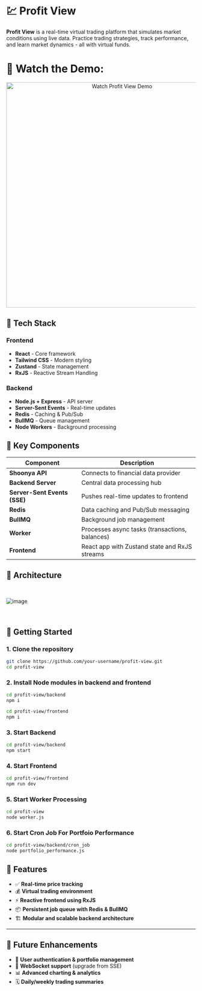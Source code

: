 # 💹 Profit View  

**Profit View** is a real-time virtual trading platform that simulates market conditions using live data. Practice trading strategies, track performance, and learn market dynamics - all with virtual funds.  


# 🎥 Watch the Demo:

<p align="center">
  <a href="https://youtu.be/0KXy0Izqw7Y" target="_blank">
    <img src="https://img.youtube.com/vi/0KXy0Izqw7Y/0.jpg" alt="Watch Profit View Demo" width="600"/>
  </a>
</p>


## 🧰 Tech Stack  

### Frontend  
- **React** - Core framework  
- **Tailwind CSS** - Modern styling  
- **Zustand** - State management
- **RxJS** - Reactive Stream Handling 

### Backend  
- **Node.js + Express** - API server  
- **Server-Sent Events** - Real-time updates  
- **Redis** - Caching & Pub/Sub  
- **BullMQ** - Queue management  
- **Node Workers** - Background processing


## 🔑 Key Components

| Component                     | Description                                                                 |
|-------------------------------|-----------------------------------------------------------------------------|
| **Shoonya API**               | Connects to financial data provider                                         |
| **Backend Server**            | Central data processing hub                                                 |
| **Server-Sent Events (SSE)**  | Pushes real-time updates to frontend                                        |
| **Redis**                     | Data caching and Pub/Sub messaging                                          |
| **BullMQ**                    | Background job management                                                   |
| **Worker**                    | Processes async tasks (transactions, balances)                              |
| **Frontend**                  | React app with Zustand state and RxJS streams                               |



## 🔄 Architecture  

<br>

![image](https://github.com/user-attachments/assets/26552548-a3e3-4495-862e-fad17e99e05b)

</br>


## 🚀 Getting Started

### 1. Clone the repository
```bash
git clone https://github.com/your-username/profit-view.git
cd profit-view
```

### 2. Install Node modules in backend and frontend 
```bash
cd profit-view/backend
npm i

cd profit-view/frontend
npm i 
```

### 3. Start Backend
```bash
cd profit-view/backend
npm start
```

### 4. Start Frontend

```bash
cd profit-view/frontend
npm run dev
```

### 5. Start Worker Processing 

``` bash
cd profit-view
node worker.js
```

### 6. Start Cron Job For Portfoio Performance

```bash
cd profit-view/backend/cron_job
node portfolio_performance.js
```


## 📡 Features

- ✅ **Real-time price tracking**
- 💰 **Virtual trading environment**
- ⚡ **Reactive frontend using RxJS**
- 📦 **Persistent job queue with Redis & BullMQ**
- 🏗️ **Modular and scalable backend architecture**

---

## 📌 Future Enhancements

- 🔐 **User authentication & portfolio management**
- 🔄 **WebSocket support** (upgrade from SSE)
- 📊 **Advanced charting & analytics**
- 🗓️ **Daily/weekly trading summaries**

